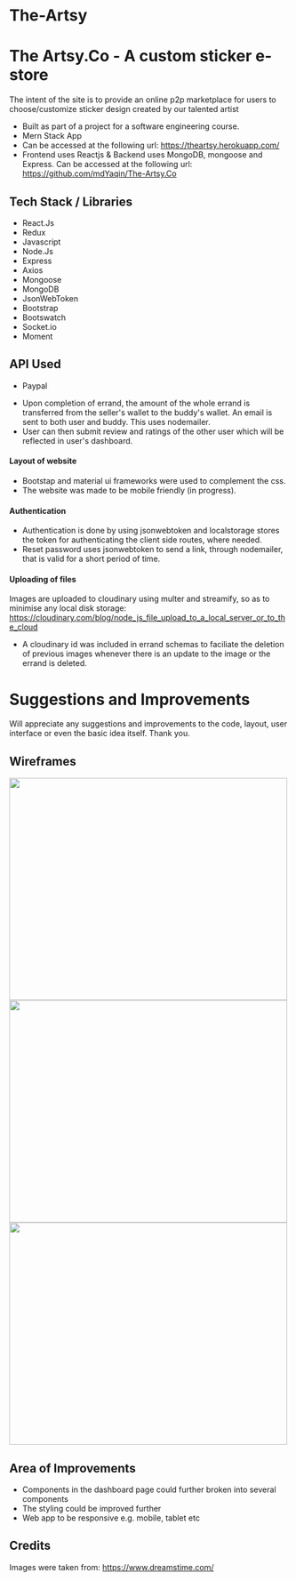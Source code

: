 # The-Artsy

# The Artsy.Co - A custom sticker e-store

The intent of the site is to provide an online p2p marketplace for users to choose/customize sticker design created by our talented artist

* Built as part of a project for a software engineering course.
* Mern Stack App
* Can be accessed at the following url: https://theartsy.herokuapp.com/
* Frontend uses Reactjs & Backend uses MongoDB, mongoose and Express. Can be accessed at the following url: https://github.com/mdYaqin/The-Artsy.Co

## Tech Stack / Libraries
* React.Js
* Redux
* Javascript
* Node.Js
* Express
* Axios
* Mongoose
* MongoDB
* JsonWebToken
* Bootstrap
* Bootswatch
* Socket.io
* Moment

## API Used
* Paypal


<!-- ![homepage-1](https://user-images.githubusercontent.com/79918648/127741343-c367b6a6-3783-44ff-9dd1-5604bbc84a1b.jpg) 


#### List of Errands at the homepage
![homepage-2](https://user-images.githubusercontent.com/79918648/127741370-9981789f-09ce-40e5-8c1c-6229f6b382ce.jpg)


## App Features

*  New User can see lists of errands posted at the Homepage
* Clicking on a picture on the homepage, will go to the individual Errand's page, which will have a full description of the errand, location maps as well as the seller's ratings and reviews from past transactions.
![show](https://user-images.githubusercontent.com/79918648/127741411-abf05d77-4f6c-4356-b1ae-797af26e2f02.jpg) -->



<!-- *  After successful login/register , User can accept these errands. Users can also like the errands ( the Hearts at the bottom of each card ) which they want to shortlist or actually like. When liked, it will be under the user's likes and it will be reflected in his dashboard so that he can refer to his likes to go back to any errands that he previously liked.  
![dashboard](https://user-images.githubusercontent.com/79918648/127741430-11ce0c9b-22af-4a59-8252-a11620c57bc3.jpg)



* They can also have a chat with the seller, in real-time, to ask more details about the errand. The chat utilises socket.io to pass the messages instantly and mongoDB to store the conversations and messages
![chat](https://user-images.githubusercontent.com/79918648/127741421-0d101a46-385a-49eb-80b5-fad03fe2c526.jpg)


* User can also created their own errands for acceptance. When creating these errands, they will have to pay upfront the cost of the errand as well as the actual costs of the items (if any). The payment uses stripe gateway and upon successful payment, it will be reflected in their wallet. These errands will also be reflected in their dashboard for easy reference. 
![Walk-dog](https://user-images.githubusercontent.com/79918648/127741805-fc76e5ab-bfd2-4de6-85bd-22e78c0b42dd.jpg)
![stripe](https://user-images.githubusercontent.com/79918648/127741809-1db72f8c-6003-4de2-88fc-43085eaf7ff6.jpg) -->

*  Upon completion of errand, the amount of the whole errand is transferred from the seller's wallet to the buddy's wallet. An email is sent to both user and buddy. This uses nodemailer. 
* User can then submit review and ratings of the other user which will be reflected in user's dashboard.


#### Layout of website
* Bootstap and material ui frameworks were used to complement the css.
* The website was made to be mobile friendly (in progress).

#### Authentication
* Authentication is done by using jsonwebtoken and localstorage stores the token for authenticating the client side routes, where needed.
* Reset password uses jsonwebtoken to send a link, through nodemailer, that is valid for a short period of time.

#### Uploading of files
Images are uploaded to cloudinary using multer and streamify, so as to minimise any local disk storage: https://cloudinary.com/blog/node_js_file_upload_to_a_local_server_or_to_the_cloud
* A cloudinary id was included in errand schemas to faciliate the deletion of previous images whenever there is an update to the image or the errand is deleted.

# Suggestions and Improvements
Will appreciate any suggestions and improvements to the code, layout, user interface or even the basic idea itself. Thank you. 

## Wireframes
<img src=https://github.com/MichaelKalamogan/Errand-Buddy-Frontend/blob/yaqin10/errand-buddy-fe/public/Readme/Wireframe1.jpeg width="500" height="400">
<img src=https://github.com/MichaelKalamogan/Errand-Buddy-Frontend/blob/yaqin10/errand-buddy-fe/public/Readme/Wireframe2.jpeg width="500" height="400">
<img src=https://github.com/MichaelKalamogan/Errand-Buddy-Frontend/blob/yaqin10/errand-buddy-fe/public/Readme/Wireframe3.jpeg width="500" height="400">

## Area of Improvements

* Components in the dashboard page could further broken into several components
* The styling could be improved further
* Web app to be responsive e.g. mobile, tablet etc

## Credits
Images were taken from: https://www.dreamstime.com/


